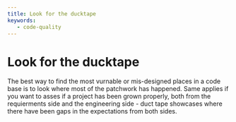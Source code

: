 ```yaml
---
title: Look for the ducktape
keywords: 
   - code-quality
---
```


# Look for the ducktape

The best way to find the most vurnable or mis-designed places in a code base is to look where most of the patchwork has happened. Same applies if you want to asses if a project has been grown properly, both from the requierments side and the engineering side - duct tape showcases where there have been gaps in the expectations from both sides. 
